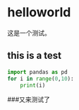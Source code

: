 # helloworld
这是一个测试。
## this is a test
```python
import pandas as pd
for i in range(0,10):
    print(i)
```
###又来测试了
